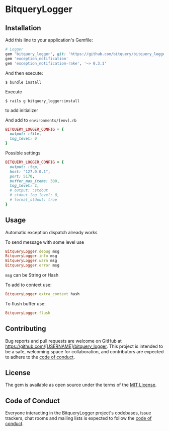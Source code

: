 # BitqueryLogger

## Installation

Add this line to your application's Gemfile:

```ruby
# Logger
gem 'bitquery_logger', git: 'https://github.com/bitquery/bitquery_logger.git', branch: 'main'#, path: '../bitquery_logger'
gem 'exception_notification'
gem 'exception_notification-rake', '~> 0.3.1'
```

And then execute:

    $ bundle install

Execute

    $ rails g bitquery_logger:install

to add initializer

And add to `environments/[env].rb`

```ruby
BITQUERY_LOGGER_CONFIG = {
  output: :file,
  log_level: 0
}
```

Possible settings

```ruby
BITQUERY_LOGGER_CONFIG = {
  output: :tcp,
  host: "127.0.0.1",
  port: 5170,
  buffer_max_items: 300,
  log_level: 2,
  # output: :stdout
  # stdout_log_level: 0,
  # format_stdout: true
}
```

## Usage

Automatic exception dispatch already works

To send message with some level use

```ruby
BitqueryLogger.debug msg
BitqueryLogger.info msg
BitqueryLogger.warn msg
BitqueryLogger.error msg
```

`msg` can be String or Hash

To add to context use:

```ruby
BitqueryLogger.extra_context hash
```

To flush buffer use: 

```ruby
BitqueryLogger.flush
```

## Contributing

Bug reports and pull requests are welcome on GitHub at https://github.com/[USERNAME]/bitquery_logger. This project is intended to be a safe, welcoming space for collaboration, and contributors are expected to adhere to the [code of conduct](https://github.com/[USERNAME]/bitquery_logger/blob/main/CODE_OF_CONDUCT.md).

## License

The gem is available as open source under the terms of the [MIT License](https://opensource.org/licenses/MIT).

## Code of Conduct

Everyone interacting in the BitqueryLogger project's codebases, issue trackers, chat rooms and mailing lists is expected to follow the [code of conduct](https://github.com/[USERNAME]/bitquery_logger/blob/main/CODE_OF_CONDUCT.md).
